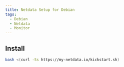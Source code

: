 ```yaml
---
title: Netdata Setup for Debian
tags:
  - Debian
  - Netdata
  - Monitor
---
```


## Install

```bash
bash <(curl -Ss https://my-netdata.io/kickstart.sh)
```
